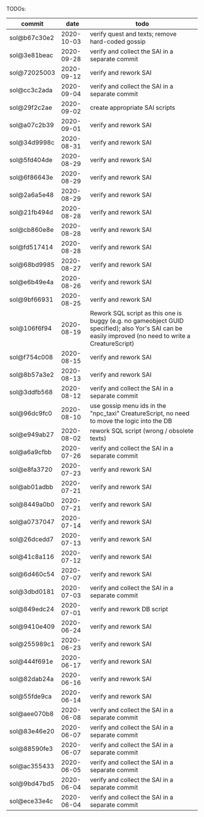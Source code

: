TODOs:

| commit       | date       | todo |
|--------------|------------|------|
| sol@b67c30e2 | 2020-10-03 | verify quest and texts; remove hard-coded gossip |
| sol@3e81beac | 2020-09-28 | verify and collect the SAI in a separate commit |
| sol@72025003 | 2020-09-12 | verify and rework SAI |
| sol@cc3c2ada | 2020-09-04 | verify and collect the SAI in a separate commit |
| sol@29f2c2ae | 2020-09-02 | create appropriate SAI scripts |
| sol@a07c2b39 | 2020-09-01 | verify and rework SAI |
| sol@34d9998c | 2020-08-31 | verify and rework SAI |
| sol@5fd404de | 2020-08-29 | verify and rework SAI |
| sol@6f86643e | 2020-08-29 | verify and rework SAI |
| sol@2a6a5e48 | 2020-08-29 | verify and rework SAI |
| sol@21fb494d | 2020-08-28 | verify and rework SAI |
| sol@cb860e8e | 2020-08-28 | verify and rework SAI |
| sol@fd517414 | 2020-08-28 | verify and rework SAI |
| sol@68bd9985 | 2020-08-27 | verify and rework SAI |
| sol@e6b49e4a | 2020-08-26 | verify and rework SAI |
| sol@9bf66931 | 2020-08-25 | verify and rework SAI |
| sol@106f6f94 | 2020-08-19 | Rework SQL script as this one is buggy (e.g. no gameobject GUID specified); also Yor's SAI can be easily improved (no need to write a CreatureScript) |
| sol@f754c008 | 2020-08-15 | verify and rework SAI |
| sol@8b57a3e2 | 2020-08-13 | verify and rework SAI |
| sol@3ddfb568 | 2020-08-12 | verify and collect the SAI in a separate commit |
| sol@96dc9fc0 | 2020-08-10 | use gossip menu ids in the "npc\_taxi" CreatureScript, no need to move the logic into the DB |
| sol@e949ab27 | 2020-08-02 | rework SQL script (wrong / obsolete texts) |
| sol@a6a9cfbb | 2020-07-26 | verify and collect the SAI in a separate commit |
| sol@e8fa3720 | 2020-07-23 | verify and rework SAI |
| sol@ab01adbb | 2020-07-21 | verify and rework SAI |
| sol@8449a0b0 | 2020-07-21 | verify and rework SAI |
| sol@a0737047 | 2020-07-14 | verify and rework SAI |
| sol@26dcedd7 | 2020-07-13 | verify and rework SAI |
| sol@41c8a116 | 2020-07-12 | verify and rework SAI |
| sol@6d460c54 | 2020-07-07 | verify and rework SAI |
| sol@3dbd0181 | 2020-07-03 | verify and collect the SAI in a separate commit |
| sol@849edc24 | 2020-07-01 | verify and rework DB script |
| sol@9410e409 | 2020-06-24 | verify and rework SAI |
| sol@255989c1 | 2020-06-23 | verify and rework SAI |
| sol@444f691e | 2020-06-17 | verify and rework SAI |
| sol@82dab24a | 2020-06-16 | verify and rework SAI |
| sol@55fde9ca | 2020-06-14 | verify and rework SAI |
| sol@aee070b8 | 2020-06-08 | verify and collect the SAI in a separate commit |
| sol@83e46e20 | 2020-06-07 | verify and collect the SAI in a separate commit |
| sol@88590fe3 | 2020-06-07 | verify and collect the SAI in a separate commit |
| sol@ac355433 | 2020-06-05 | verify and collect the SAI in a separate commit |
| sol@9bd47bd5 | 2020-06-04 | verify and collect the SAI in a separate commit |
| sol@ece33e4c | 2020-06-04 | verify and collect the SAI in a separate commit |

